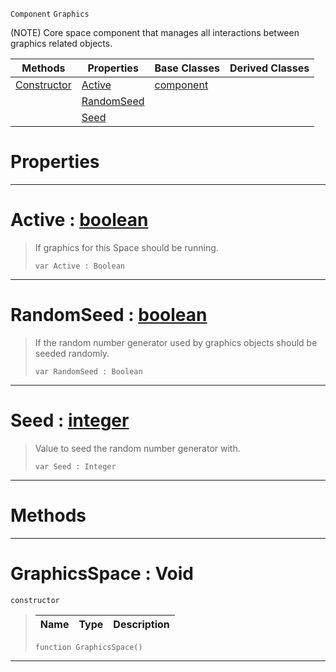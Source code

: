  `Component` `Graphics`



(NOTE) Core space component that manages all interactions between graphics related objects.

|Methods|Properties|Base Classes|Derived Classes|
|---|---|---|---|
|[ Constructor](graphicsspace.md#graphicsspace-void)|[ Active](graphicsspace.md#active-zilch-engine-docum)|[component](component.md)| |
| |[ RandomSeed](graphicsspace.md#randomseed-zilch-engine-d)| | |
| |[ Seed](graphicsspace.md#seed-zilch-engine-documen)| | |


 #  Properties


---  
 #  Active : [boolean](../nada_base_types/boolean.md)

> If graphics for this Space should be running.
> ```TS:Nada
> var Active : Boolean


---  
 #  RandomSeed : [boolean](../nada_base_types/boolean.md)

> If the random number generator used by graphics objects should be seeded randomly.
> ```TS:Nada
> var RandomSeed : Boolean


---  
 #  Seed : [integer](../nada_base_types/integer.md)

> Value to seed the random number generator with.
> ```TS:Nada
> var Seed : Integer


---  
 #  Methods


---  
 #  GraphicsSpace : Void

 `constructor`

> 
> |Name|Type|Description|
> |---|---|---|
> ```TS:Nada
> function GraphicsSpace()
> ``` 


---  
 

 
